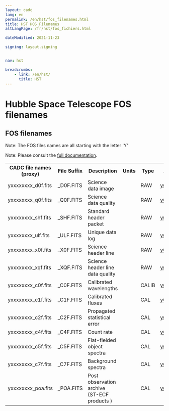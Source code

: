 ```yaml
---
layout: cadc
lang: en
permalink: /en/hst/fos_filenames.html
title: HST HOS Filenames
altLangPage: /fr/hst/fos_fichiers.html

dateModified: 2021-11-23

signing: layout.signing


nav: hst

breadcrumbs:
    - link: /en/hst/
      title: HST
---
```


<div class="span-6">
 <h1 id="wb-cont" class="wb-invisible">Hubble Space Telescope FOS filenames</h1>
 <h2 class="align-center">FOS filenames</h2>
              

<p class="color-attention">Note: The FOS files names are all starting with the letter 'Y'</p>
<p class="color-attention">Note: Please consult the <a rel="external" href="ftp://ftp.stsci.edu/pub/instrument_news/FOS/FOS_IHv60.pdf" class="ui-link">full documentation</a>.</p>

<table class="table">

   <tbody><tr>
   <th id="a"> CADC file names (proxy) </th>
   <th id="b">File Suffix</th>
   <th id="c">Description</th>
   <th id="d">Units</th>
   <th id="f">Type</th>
   <th id="e">Access Example</th>
   </tr>

   <tr>
   <td headers="a">yxxxxxxxx_d0f.fits</td>
   <td headers="b">_D0F.FITS</td>
   <td headers="c">Science data image</td>
   <td headers="d"></td>
   <td headers="f">RAW</td>
   <td headers="e"><a href="/data/pub/HST/product/y0dv0206r_d0f.fits" class="ui-link">y0dv0206r_d0f.fits</a></td>
   </tr>

   <tr>
   <td headers="a">yxxxxxxxx_q0f.fits</td>
   <td headers="b">_Q0F.FITS</td>
   <td headers="c">Science data quality</td>
   <td headers="d"></td>
   <td headers="f">RAW</td>
   <td headers="e"><a href="/data/pub/HST/product/y0dv0206r_q0f.fits" class="ui-link">y0dv0206r_q0f.fits</a></td>
   </tr>

   <tr>
   <td headers="a">yxxxxxxxx_shf.fits</td>
   <td headers="b">_SHF.FITS</td>
   <td headers="c">Standard header packet</td>
   <td headers="d"></td>
   <td headers="f">RAW</td>
   <td headers="e"><a href="/data/pub/HST/product/y0dv0206r_shf.fits" class="ui-link">y0dv0206r_shf.fits</a></td>
   </tr>

   <tr>
   <td headers="a">yxxxxxxxx_ulf.fits</td>
   <td headers="b">_ULF.FITS</td>
   <td headers="c">Unique data log</td>
   <td headers="d"></td>
   <td headers="f">RAW</td>
   <td headers="e"><a href="/data/pub/HST/product/y0dv0206r_ulf.fits" class="ui-link">y0dv0206r_ulf.fits</a></td>
   </tr>

   <tr>
   <td headers="a">yxxxxxxxx_x0f.fits</td>
   <td headers="b">_X0F.FITS</td>
   <td headers="c">Science header line</td>
   <td headers="d"></td>
   <td headers="f">RAW</td>
   <td headers="e"><a href="/data/pub/HST/product/y0dv0206r_x0f.fits" class="ui-link">y0dv0206r_x0f.fits</a></td>
   </tr>

   <tr>
   <td headers="a">yxxxxxxxx_xqf.fits</td>
   <td headers="b">_XQF.FITS</td>
   <td headers="c">Science header line data quality</td>
   <td headers="d"></td>
   <td headers="f">RAW</td>
   <td headers="e"><a href="/data/pub/HST/product/y0dv0206r_xqf.fits" class="ui-link">y0dv0206r_xqf.fits</a></td>
   </tr>

   <tr>
   <td headers="a">yxxxxxxxx_c0f.fits</td>
   <td headers="b">_C0F.FITS</td>
   <td headers="c">Calibrated wavelengths</td>
   <td headers="d"></td>
   <td headers="f">CALIB</td>
   <td headers="e"><a href="/data/pub/HST/product/y0dv0206r_c0f.fits" class="ui-link">y0dv0206r_c0f.fits</a></td>
   </tr>

   <tr>
   <td headers="a">yxxxxxxxx_c1f.fits</td>
   <td headers="b">_C1F.FITS</td>
   <td headers="c">Calibrated fluxes</td>
   <td headers="d"></td>
   <td headers="f">CAL</td>
   <td headers="e"><a href="/data/pub/HST/product/y0dv0206r_c1f.fits" class="ui-link">y0dv0206r_c1f.fits</a></td>
   </tr>

   <tr>
   <td headers="a">yxxxxxxxx_c2f.fits</td>
   <td headers="b">_C2F.FITS</td>
   <td headers="c">Propagated statistical error</td>
   <td headers="d"></td>
   <td headers="f">CAL</td>
   <td headers="e"><a href="/data/pub/HST/product/y0dv0206r_c2f.fits" class="ui-link">y0dv0206r_c2f.fits</a></td>
   </tr>

   <tr>
   <td headers="a">yxxxxxxxx_c4f.fits</td>
   <td headers="b">_C4F.FITS</td>
   <td headers="c">Count rate</td>
   <td headers="d"></td>
   <td headers="f">CAL</td>
   <td headers="e"><a href="/data/pub/HST/product/y0dv0206r_c4f.fits" class="ui-link">y0dv0206r_c4f.fits</a></td>
   </tr>

   <tr>
   <td headers="a">yxxxxxxxx_c5f.fits</td>
   <td headers="b">_C5F.FITS</td>
   <td headers="c">Flat-fielded object spectra</td>
   <td headers="d"></td>
   <td headers="f">CAL</td>
   <td headers="e"><a href="/data/pub/HST/product/y0dv0206r_c5f.fits" class="ui-link">y0dv0206r_c5f.fits</a></td>
   </tr>

   <tr>
   <td headers="a">yxxxxxxxx_c7f.fits</td>
   <td headers="b">_C7F.FITS</td>
   <td headers="c">Background spectra</td>
   <td headers="d"></td>
   <td headers="f">CAL</td>
   <td headers="e"><a href="/data/pub/HST/product/y0dv0206r_c7f.fits" class="ui-link">y0dv0206r_c7f.fits</a></td>
   </tr>

   <tr>
   <td headers="a">yxxxxxxxx_poa.fits</td>
   <td headers="b">_POA.FITS</td>
   <td headers="c">Post observation archive (ST-ECF products )</td>
   <td headers="d"></td>
   <td headers="f">CAL</td>
   <td headers="e"><a href="/data/pub/HST/product/y0dv0206r_poa.fits" class="ui-link">y0dv0206r_poa.fits</a></td>
   </tr>

</tbody></table>



</div>